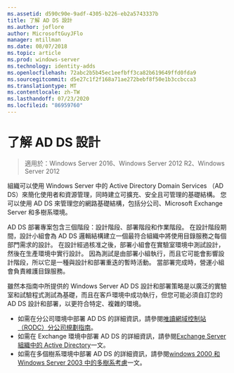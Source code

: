 ```yaml
---
ms.assetid: d590c90e-9adf-4305-b226-eb2a5743337b
title: 了解 AD DS 設計
ms.author: joflore
author: MicrosoftGuyJFlo
manager: mtillman
ms.date: 08/07/2018
ms.topic: article
ms.prod: windows-server
ms.technology: identity-adds
ms.openlocfilehash: 72abc2b5b45ec1eefbff3ca82b619649ffd0fda9
ms.sourcegitcommit: d5e27c1f2f168a71ae272bebf8f50e1b3ccbcca3
ms.translationtype: MT
ms.contentlocale: zh-TW
ms.lasthandoff: 07/23/2020
ms.locfileid: "86959760"
---
```

# <a name="understanding-ad-ds-design"></a>了解 AD DS 設計

> 適用於：Windows Server 2016、Windows Server 2012 R2、Windows Server 2012

組織可以使用 Windows Server 中的 Active Directory Domain Services （AD DS）來簡化使用者和資源管理，同時建立可擴充、安全且可管理的基礎結構。 您可以使用 AD DS 來管理您的網路基礎結構，包括分公司、Microsoft Exchange Server 和多樹系環境。

AD DS 部署專案包含三個階段：設計階段、部署階段和作業階段。 在設計階段期間，設計小組會為 AD DS 邏輯結構建立一個最符合組織中將使用目錄服務之每個部門需求的設計。 在設計經過核准之後，部署小組會在實驗室環境中測試設計，然後在生產環境中實行設計。 因為測試是由部署小組執行，而且它可能會影響設計階段，所以它是一種與設計和部署重迭的暫時活動。 當部署完成時，營運小組會負責維護目錄服務。

雖然本指南中所提供的 Windows Server AD DS 設計和部署策略是以廣泛的實驗室和試驗程式測試為基礎，而且在客戶環境中成功執行，但您可能必須自訂您的 AD DS 設計和部署，以更符合特定、複雜的環境。

- 如需在分公司環境中部署 AD DS 的詳細資訊，請參閱[唯讀網域控制站（RODC）分公司規劃指南](/previous-versions/windows/it-pro/windows-server-2008-r2-and-2008/dd734758(v=ws.10))。
- 如需在 Exchange 環境中部署 AD DS 的詳細資訊，請參閱[Exchange Server 組織中的 Active Directory](/exchange/plan-and-deploy/active-directory/active-directory)一文。
- 如需在多個樹系環境中部署 AD DS 的詳細資訊，請參閱[windows 2000 和 Windows Server 2003 中的多樹系考慮](/previous-versions/windows/it-pro/windows-server-2003/cc739395(v=ws.10))一文。
